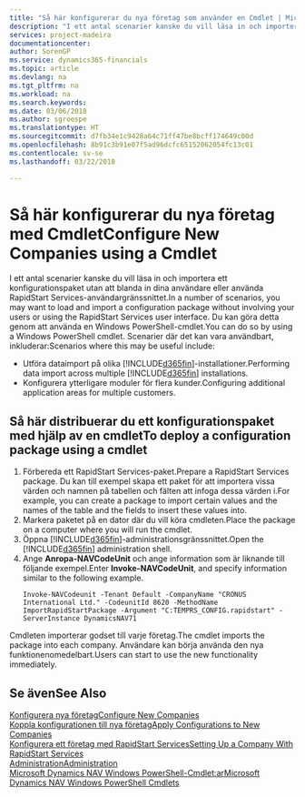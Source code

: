 ```yaml
---
title: "Så här konfigurerar du nya företag som använder en Cmdlet | Microsoft Docs"
description: "I ett antal scenarier kanske du vill läsa in och importera ett konfigurationspaket utan att blanda in dina användare eller använda RapidStart Services-användargränssnittet. Du kan göra detta genom att använda en Windows PowerShell-cmdlet."
services: project-madeira
documentationcenter: 
author: SorenGP
ms.service: dynamics365-financials
ms.topic: article
ms.devlang: na
ms.tgt_pltfrm: na
ms.workload: na
ms.search.keywords: 
ms.date: 03/06/2018
ms.author: sgroespe
ms.translationtype: HT
ms.sourcegitcommit: d7fb34e1c9428a64c71ff47be8bcff174649c00d
ms.openlocfilehash: 8b91c3b91e07f5ad96dcfc65152062054fc13c01
ms.contentlocale: sv-se
ms.lasthandoff: 03/22/2018

---
```

# <a name="configure-new-companies-using-a-cmdlet"></a><span data-ttu-id="814bc-104">Så här konfigurerar du nya företag med Cmdlet</span><span class="sxs-lookup"><span data-stu-id="814bc-104">Configure New Companies using a Cmdlet</span></span>
<span data-ttu-id="814bc-105">I ett antal scenarier kanske du vill läsa in och importera ett konfigurationspaket utan att blanda in dina användare eller använda RapidStart Services-användargränssnittet.</span><span class="sxs-lookup"><span data-stu-id="814bc-105">In a number of scenarios, you may want to load and import a configuration package without involving your users or using the RapidStart Services user interface.</span></span> <span data-ttu-id="814bc-106">Du kan göra detta genom att använda en Windows PowerShell-cmdlet.</span><span class="sxs-lookup"><span data-stu-id="814bc-106">You can do so by using a Windows PowerShell cmdlet.</span></span> <span data-ttu-id="814bc-107">Scenarier där det kan vara användbart, inkluderar:</span><span class="sxs-lookup"><span data-stu-id="814bc-107">Scenarios where this may be useful include:</span></span>  

- <span data-ttu-id="814bc-108">Utföra dataimport på olika [!INCLUDE[d365fin](includes/d365fin_md.md)]-installationer.</span><span class="sxs-lookup"><span data-stu-id="814bc-108">Performing data import across multiple [!INCLUDE[d365fin](includes/d365fin_md.md)] installations.</span></span>
- <span data-ttu-id="814bc-109">Konfigurera ytterligare moduler för flera kunder.</span><span class="sxs-lookup"><span data-stu-id="814bc-109">Configuring additional application areas for multiple customers.</span></span>  

## <a name="to-deploy-a-configuration-package-using-a-cmdlet"></a><span data-ttu-id="814bc-110">Så här distribuerar du ett konfigurationspaket med hjälp av en cmdlet</span><span class="sxs-lookup"><span data-stu-id="814bc-110">To deploy a configuration package using a cmdlet</span></span>  

1. <span data-ttu-id="814bc-111">Förbereda ett RapidStart Services-paket.</span><span class="sxs-lookup"><span data-stu-id="814bc-111">Prepare a RapidStart Services package.</span></span> <span data-ttu-id="814bc-112">Du kan till exempel skapa ett paket för att importera vissa värden och namnen på tabellen och fälten att infoga dessa värden i.</span><span class="sxs-lookup"><span data-stu-id="814bc-112">For example, you can create a package to import certain values and the names of the table and the fields to insert these values into.</span></span>  
2. <span data-ttu-id="814bc-113">Markera paketet på en dator där du vill köra cmdleten.</span><span class="sxs-lookup"><span data-stu-id="814bc-113">Place the package on a computer where you will run the cmdlet.</span></span>  
3. <span data-ttu-id="814bc-114">Öppna [!INCLUDE[d365fin](includes/d365fin_md.md)]-administrationsgränssnittet.</span><span class="sxs-lookup"><span data-stu-id="814bc-114">Open the [!INCLUDE[d365fin](includes/d365fin_md.md)] administration shell.</span></span>  
4. <span data-ttu-id="814bc-115">Ange **Anropa-NAVCodeUnit** och ange information som är liknande till följande exempel.</span><span class="sxs-lookup"><span data-stu-id="814bc-115">Enter **Invoke-NAVCodeUnit**, and specify information similar to the following example.</span></span>  
    ```  
    Invoke-NAVCodeunit -Tenant Default -CompanyName "CRONUS International Ltd." -CodeunitId 8620 -MethodName ImportRapidStartPackage -Argument "C:TEMPRS_CONFIG.rapidstart" -ServerInstance DynamicsNAV71  

    ```
<span data-ttu-id="814bc-116">Cmdleten importerar godset till varje företag.</span><span class="sxs-lookup"><span data-stu-id="814bc-116">The cmdlet imports the package into each company.</span></span> <span data-ttu-id="814bc-117">Användare kan börja använda den nya funktionenomedelbart.</span><span class="sxs-lookup"><span data-stu-id="814bc-117">Users can start to use the new functionality immediately.</span></span>  

## <a name="see-also"></a><span data-ttu-id="814bc-118">Se även</span><span class="sxs-lookup"><span data-stu-id="814bc-118">See Also</span></span>  
[<span data-ttu-id="814bc-119">Konfigurera nya företag</span><span class="sxs-lookup"><span data-stu-id="814bc-119">Configure New Companies</span></span>](admin-how-to-configure-new-companies.md)  
[<span data-ttu-id="814bc-120">Koppla konfigurationen till nya företag</span><span class="sxs-lookup"><span data-stu-id="814bc-120">Apply Configurations to New Companies</span></span>](admin-apply-configuration-to-new-companies.md)  
[<span data-ttu-id="814bc-121">Konfigurera ett företag med RapidStart Services</span><span class="sxs-lookup"><span data-stu-id="814bc-121">Setting Up a Company With RapidStart Services</span></span>](admin-set-up-a-company-with-rapidstart.md)  
[<span data-ttu-id="814bc-122">Administration</span><span class="sxs-lookup"><span data-stu-id="814bc-122">Administration</span></span>](admin-setup-and-administration.md)  
[<span data-ttu-id="814bc-123">Microsoft Dynamics NAV Windows PowerShell-Cmdlet:ar</span><span class="sxs-lookup"><span data-stu-id="814bc-123">Microsoft Dynamics NAV Windows PowerShell Cmdlets</span></span>](/dynamics-nav/microsoft-dynamics-nav-windows-powershell-cmdlets)

